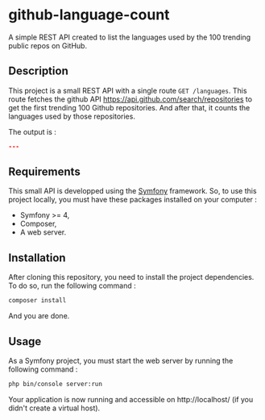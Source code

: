 # github-language-count
A simple REST API created to list the languages used by the 100 trending public repos on GitHub.

## Description
This project is a small REST API with a single route ```GET /languages```. This route fetches the github API https://api.github.com/search/repositories to get the first trending 100 Github repositories. And after that, it counts the languages used by those repositories.

The output is :

```json
---
```

## Requirements
This small API is developped using the [Symfony](https://symfony.com/4) framework.
So, to use this project locally, you must have these packages installed on your computer :
* Symfony >= 4,
* Composer,
* A web server.

## Installation
After cloning this repository, you need to install the project dependencies.
To do so, run the following command :
```bash
composer install
```

And you are done.

## Usage
As a Symfony project, you must start the web server by running the following command :
```bash
php bin/console server:run
```

Your application is now running and accessible on http://localhost/ (if you didn't create a virtual host).
